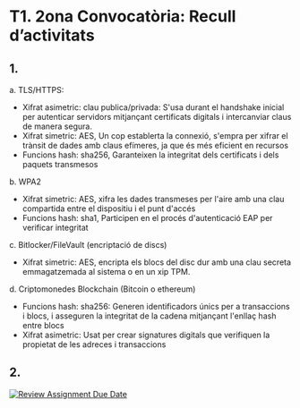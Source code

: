 # T1. 2ona Convocatòria: Recull d’activitats

## 1.
a. TLS/HTTPS:

- Xifrat asimetric: clau publica/privada: S'usa durant el handshake inicial per autenticar servidors mitjançant certificats digitals i intercanviar claus de manera segura.  
- Xifrat simetric: AES, Un cop establerta la connexió, s'empra per xifrar el trànsit de dades amb claus efímeres, ja que és més eficient en recursos  
- Funcions hash: sha256, Garanteixen la integritat dels certificats i dels paquets transmesos

b. WPA2

- Xifrat simetric: AES, xifra les dades transmeses per l'aire amb una clau compartida entre el dispositiu i el punt d'accés  
- Funcions hash: sha1, Participen en el procés d'autenticació EAP per verificar integritat

c. Bitlocker/FileVault (encriptació de discs)

- Xifrat simetric: AES, encripta els blocs del disc dur amb una clau secreta emmagatzemada  al sistema o en un xip TPM.

d. Criptomonedes Blockchain (Bitcoin o ethereum)

- Funcions hash: sha256: Generen identificadors únics per a transaccions i blocs, i asseguren la integritat de la cadena mitjançant l'enllaç hash entre blocs  
- Xifrat asimetric: Usat per crear signatures digitals que verifiquen la propietat de les adreces i transaccions

## 2.
[![Review Assignment Due Date](https://classroom.github.com/assets/deadline-readme-button-22041afd0340ce965d47ae6ef1cefeee28c7c493a6346c4f15d667ab976d596c.svg)](https://classroom.github.com/a/Fe1Bd4y7)
